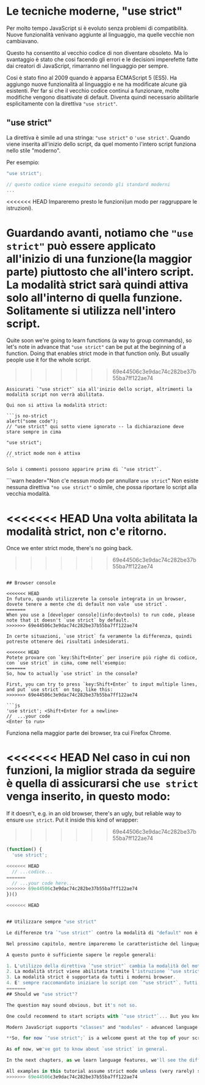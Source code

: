 # Le tecniche moderne, "use strict"

Per molto tempo JavaScript si è evoluto senza problemi di compatibilità. Nuove funzionalità venivano aggiunte al linguaggio, ma quelle vecchie non cambiavano.

Questo ha consentito al vecchio codice di non diventare obsoleto. Ma lo svantaggio è stato che cosi facendo gli errori e le decisioni imperefette fatte dai creatori di JavaScript, rimarranno nel linguaggio per sempre.

Cosi è stato fino al 2009 quando è apparsa ECMAScript 5 (ES5). Ha aggiungo nuove funzionalità al linguaggio e ne ha modificate alcune già esistenti. Per far si che il vecchio codice continui a funzionare, molte modifiche vengono disattivate di default. Diventa quindi necessario abilitarle esplicitamente con la direttiva `"use strict"`.

## "use strict"

La direttiva è simile ad una stringa: `"use strict"` o `'use strict'`. Quando viene inserita all'inizio dello script, da quel momento l'intero script funziona nello stile "moderno".

Per esempio:

```js
"use strict";

// questo codice viene eseguito secondo gli standard moderni
...
```

<<<<<<< HEAD
Impareremo presto le funzioni(un modo per raggruppare le istruzioni).

Guardando avanti, notiamo che `"use strict"` può essere applicato all'inizio di una funzione(la maggior parte) piuttosto che all'intero script. La modalità strict sarà quindi attiva solo all'interno di quella funzione. Solitamente si utilizza nell'intero script.
=======
Quite soon we're going to learn functions (a way to group commands), so let's note in advance that `"use strict"` can be put at the beginning of a function. Doing that enables strict mode in that function only. But usually people use it for the whole script.
>>>>>>> 69e44506c3e9dac74c282be37b55ba7ff122ae74

````warn header="Assicurati che \"use strict\" sia all'inizio"
Assicurati `"use strict"` sia all'inizio dello script, altrimenti la modalità script non verrà abilitata.

Qui non si attiva la modalità strict:

```js no-strict
alert("some code");
// "use strict" qui sotto viene ignorato -- la dichiarazione deve stare sempre in cima

"use strict";

// strict mode non è attiva
```

Solo i commenti possono apparire prima di `"use strict"`.
````

```warn header="Non c'e nessun modo per annullare `use strict`"
Non esiste nessuna direttiva `"no use strict"` o simile, che possa riportare lo script alla vecchia modalità.

<<<<<<< HEAD
Una volta abilitata la modalità strict, non c'e ritorno.
=======
Once we enter strict mode, there's no going back.
>>>>>>> 69e44506c3e9dac74c282be37b55ba7ff122ae74
```

## Browser console

<<<<<<< HEAD
In futuro, quando utilizzerete la console integrata in un browser, dovete tenere a mente che di default non vale `use strict`.
=======
When you use a [developer console](info:devtools) to run code, please note that it doesn't `use strict` by default.
>>>>>>> 69e44506c3e9dac74c282be37b55ba7ff122ae74

In certe situazioni, `use strict` fa veramente la differenza, quindi potreste ottenere dei risultati indesiderati.

<<<<<<< HEAD
Potete provare con `key:Shift+Enter` per inserire più righe di codice, con `use strict` in cima, come nell'esempio:
=======
So, how to actually `use strict` in the console?

First, you can try to press `key:Shift+Enter` to input multiple lines, and put `use strict` on top, like this:
>>>>>>> 69e44506c3e9dac74c282be37b55ba7ff122ae74

```js
'use strict'; <Shift+Enter for a newline>
//  ...your code
<Enter to run>
```

Funziona nella maggior parte dei browser, tra cui Firefox Chrome.

<<<<<<< HEAD
Nel caso in cui non funzioni, la miglior strada da seguire è quella di assicurarsi che  `use strict` venga inserito, in questo modo:
=======
If it doesn't, e.g. in an old browser, there's an ugly, but reliable way to ensure `use strict`. Put it inside this kind of wrapper:
>>>>>>> 69e44506c3e9dac74c282be37b55ba7ff122ae74

```js
(function() {
  'use strict';

<<<<<<< HEAD
  // ...codice...
=======
  // ...your code here...
>>>>>>> 69e44506c3e9dac74c282be37b55ba7ff122ae74
})()

<<<<<<< HEAD


## Utilizzare sempre "use strict"

Le differenze tra `"use strict"` contro la modalità di "default" non è ancora stata spiegata.

Nel prossimo capitolo, mentre impareremo le caratteristiche del linguaggio, terremo d'occhio anche le differenze tra la modalità strict e quella di default. Fortunatamente non sono molte. E senza dubbio renderanno migliore la scrittura del codice.

A questo punto è sufficiente sapere le regole generali:

1. L'utilizzo della direttiva `"use strict"` cambia la modalità del motore JavaScript al il metodo moderno, cambiando i comportamenti di alcune caratteristiche integrate. Vedremo meglio i dettagli man mano che studiamo.
2. La modalità strict viene abilitata tramite l'istruzione `"use strict"` posta all'inizio. In ogni caso ci sono alcune caratteristiche del linguaggio come "classi" e "moduli" che attivano la modalità strict in automatico.
3. La modalità strict è supportata da tutti i moderni browser.
4. E' sempre raccomandato iniziare lo script con `"use strict"`. Tutti gli esempi del tutorial assumo che esso sia attivo, tranne in alcuni esempi(veramente pochi) in cui verrà specificato esplicitamente.
=======
## Should we "use strict"?

The question may sound obvious, but it's not so.

One could recommend to start scripts with `"use strict"`... But you know what's cool?

Modern JavaScript supports "classes" and "modules" - advanced language structures (we'll surely get to them), that enable `use strict` automatically. So we don't need to add the `"use strict"` directive, if we use them.

**So, for now `"use strict";` is a welcome guest at the top of your scripts. Later, when your code is all in classes and modules, you may omit it.**

As of now, we've got to know about `use strict` in general.

In the next chapters, as we learn language features, we'll see the differences between the strict and old modes. Luckily, there aren't many and they actually make our lives better.

All examples in this tutorial assume strict mode unless (very rarely) specified otherwise.
>>>>>>> 69e44506c3e9dac74c282be37b55ba7ff122ae74

